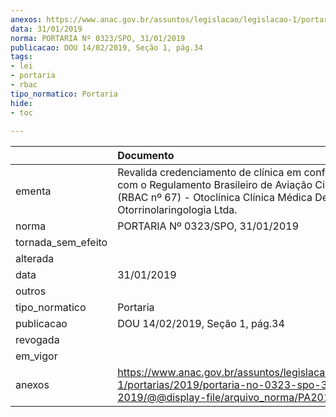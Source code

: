 ```yaml
---
anexos: https://www.anac.gov.br/assuntos/legislacao/legislacao-1/portarias/2019/portaria-no-0323-spo-31-01-2019/@@display-file/arquivo_norma/PA2019-0323.pdf
data: 31/01/2019
norma: PORTARIA Nº 0323/SPO, 31/01/2019
publicacao: DOU 14/02/2019, Seção 1, pág.34
tags:
- lei
- portaria
- rbac
tipo_normatico: Portaria
hide: 
- toc 
 
---
```


|                    | Documento                                                                                                                                                                     |
|:-------------------|:------------------------------------------------------------------------------------------------------------------------------------------------------------------------------|
| ementa             | Revalida credenciamento de clínica em conformidade com o Regulamento Brasileiro de Aviação Civil nº 67 (RBAC nº 67) - Otoclínica Clínica Médica De Otorrinolaringologia Ltda. |
| norma              | PORTARIA Nº 0323/SPO, 31/01/2019                                                                                                                                              |
| tornada_sem_efeito |                                                                                                                                                                               |
| alterada           |                                                                                                                                                                               |
| data               | 31/01/2019                                                                                                                                                                    |
| outros             |                                                                                                                                                                               |
| tipo_normatico     | Portaria                                                                                                                                                                      |
| publicacao         | DOU 14/02/2019, Seção 1, pág.34                                                                                                                                               |
| revogada           |                                                                                                                                                                               |
| em_vigor           |                                                                                                                                                                               |
| anexos             | https://www.anac.gov.br/assuntos/legislacao/legislacao-1/portarias/2019/portaria-no-0323-spo-31-01-2019/@@display-file/arquivo_norma/PA2019-0323.pdf                          |